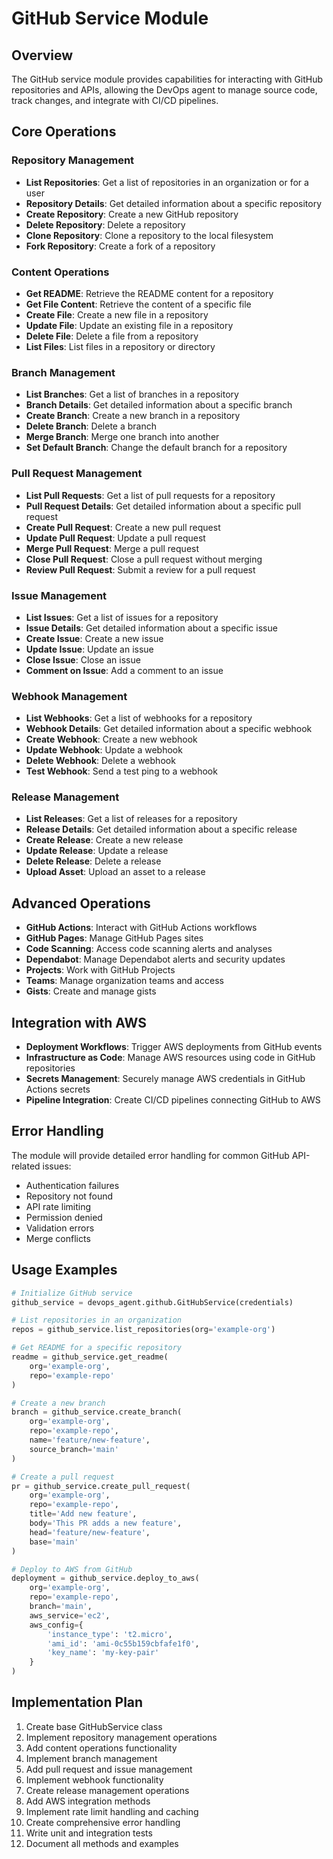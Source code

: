 # GitHub Service Module

## Overview

The GitHub service module provides capabilities for interacting with GitHub repositories and APIs, allowing the DevOps agent to manage source code, track changes, and integrate with CI/CD pipelines.

## Core Operations

### Repository Management

- **List Repositories**: Get a list of repositories in an organization or for a user
- **Repository Details**: Get detailed information about a specific repository
- **Create Repository**: Create a new GitHub repository
- **Delete Repository**: Delete a repository
- **Clone Repository**: Clone a repository to the local filesystem
- **Fork Repository**: Create a fork of a repository

### Content Operations

- **Get README**: Retrieve the README content for a repository
- **Get File Content**: Retrieve the content of a specific file
- **Create File**: Create a new file in a repository
- **Update File**: Update an existing file in a repository
- **Delete File**: Delete a file from a repository
- **List Files**: List files in a repository or directory

### Branch Management

- **List Branches**: Get a list of branches in a repository
- **Branch Details**: Get detailed information about a specific branch
- **Create Branch**: Create a new branch in a repository
- **Delete Branch**: Delete a branch
- **Merge Branch**: Merge one branch into another
- **Set Default Branch**: Change the default branch for a repository

### Pull Request Management

- **List Pull Requests**: Get a list of pull requests for a repository
- **Pull Request Details**: Get detailed information about a specific pull request
- **Create Pull Request**: Create a new pull request
- **Update Pull Request**: Update a pull request
- **Merge Pull Request**: Merge a pull request
- **Close Pull Request**: Close a pull request without merging
- **Review Pull Request**: Submit a review for a pull request

### Issue Management

- **List Issues**: Get a list of issues for a repository
- **Issue Details**: Get detailed information about a specific issue
- **Create Issue**: Create a new issue
- **Update Issue**: Update an issue
- **Close Issue**: Close an issue
- **Comment on Issue**: Add a comment to an issue

### Webhook Management

- **List Webhooks**: Get a list of webhooks for a repository
- **Webhook Details**: Get detailed information about a specific webhook
- **Create Webhook**: Create a new webhook
- **Update Webhook**: Update a webhook
- **Delete Webhook**: Delete a webhook
- **Test Webhook**: Send a test ping to a webhook

### Release Management

- **List Releases**: Get a list of releases for a repository
- **Release Details**: Get detailed information about a specific release
- **Create Release**: Create a new release
- **Update Release**: Update a release
- **Delete Release**: Delete a release
- **Upload Asset**: Upload an asset to a release

## Advanced Operations

- **GitHub Actions**: Interact with GitHub Actions workflows
- **GitHub Pages**: Manage GitHub Pages sites
- **Code Scanning**: Access code scanning alerts and analyses
- **Dependabot**: Manage Dependabot alerts and security updates
- **Projects**: Work with GitHub Projects
- **Teams**: Manage organization teams and access
- **Gists**: Create and manage gists

## Integration with AWS

- **Deployment Workflows**: Trigger AWS deployments from GitHub events
- **Infrastructure as Code**: Manage AWS resources using code in GitHub repositories
- **Secrets Management**: Securely manage AWS credentials in GitHub Actions secrets
- **Pipeline Integration**: Create CI/CD pipelines connecting GitHub to AWS

## Error Handling

The module will provide detailed error handling for common GitHub API-related issues:

- Authentication failures
- Repository not found
- API rate limiting
- Permission denied
- Validation errors
- Merge conflicts

## Usage Examples

```python
# Initialize GitHub service
github_service = devops_agent.github.GitHubService(credentials)

# List repositories in an organization
repos = github_service.list_repositories(org='example-org')

# Get README for a specific repository
readme = github_service.get_readme(
    org='example-org',
    repo='example-repo'
)

# Create a new branch
branch = github_service.create_branch(
    org='example-org',
    repo='example-repo',
    name='feature/new-feature',
    source_branch='main'
)

# Create a pull request
pr = github_service.create_pull_request(
    org='example-org',
    repo='example-repo',
    title='Add new feature',
    body='This PR adds a new feature',
    head='feature/new-feature',
    base='main'
)

# Deploy to AWS from GitHub
deployment = github_service.deploy_to_aws(
    org='example-org',
    repo='example-repo',
    branch='main',
    aws_service='ec2',
    aws_config={
        'instance_type': 't2.micro',
        'ami_id': 'ami-0c55b159cbfafe1f0',
        'key_name': 'my-key-pair'
    }
)
```

## Implementation Plan

1. Create base GitHubService class
2. Implement repository management operations
3. Add content operations functionality
4. Implement branch management
5. Add pull request and issue management
6. Implement webhook functionality
7. Create release management operations
8. Add AWS integration methods
9. Implement rate limit handling and caching
10. Create comprehensive error handling
11. Write unit and integration tests
12. Document all methods and examples